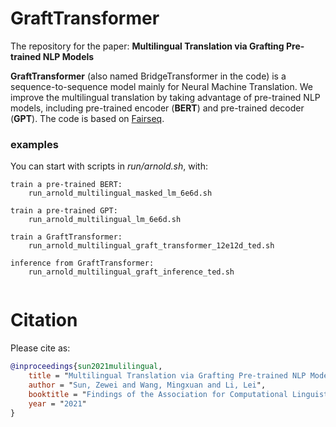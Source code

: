 # GraftTransformer

The repository for the paper: **Multilingual Translation via Grafting Pre-trained NLP Models**

**GraftTransformer** (also named BridgeTransformer in the code) is a sequence-to-sequence model mainly for Neural Machine Translation. We improve the multilingual translation by taking advantage of pre-trained NLP models, including pre-trained encoder (**BERT**) and pre-trained decoder (**GPT**). The code is based on [Fairseq](https://github.com/pytorch/fairseq).

### examples
You can start with scripts in *run/arnold.sh*, with:
```
train a pre-trained BERT:
    run_arnold_multilingual_masked_lm_6e6d.sh

train a pre-trained GPT:
    run_arnold_multilingual_lm_6e6d.sh

train a GraftTransformer:    
    run_arnold_multilingual_graft_transformer_12e12d_ted.sh

inference from GraftTransformer:
    run_arnold_multilingual_graft_inference_ted.sh
    
```

# Citation

Please cite as:

``` bibtex
@inproceedings{sun2021mulilingual,
    title = "Multilingual Translation via Grafting Pre-trained NLP Models",
    author = "Sun, Zewei and Wang, Mingxuan and Li, Lei",
    booktitle = "Findings of the Association for Computational Linguistics: EMNLP 2021",
    year = "2021"
}
```
